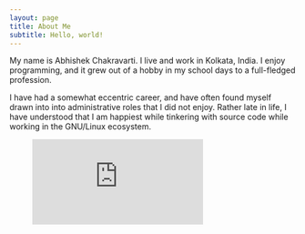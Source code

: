 ```yaml
---
layout: page
title: About Me
subtitle: Hello, world!
---
```


My name is Abhishek Chakravarti. I live and work in Kolkata, India. I enjoy
programming, and it grew out of a hobby in my school days to a full-fledged
profession. 

I have had a somewhat eccentric career, and have often found myself drawn into
into administrative roles that I did not enjoy. Rather late in life, I have
understood that I am happiest while tinkering with source code while working in
the GNU/Linux ecosystem.

<figure><embed src="https://wakatime.com/share/@abhishekc/6a77b866-0ad6-4dda-b6bc-88ce95cd01c8.svg"></embed></figure>

